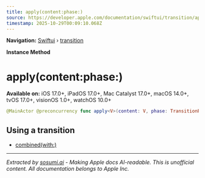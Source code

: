 ```yaml
---
title: apply(content:phase:)
source: https://developer.apple.com/documentation/swiftui/transition/apply(content:phase:)
timestamp: 2025-10-29T00:09:10.068Z
---
```


**Navigation:** [Swiftui](/documentation/swiftui) › [transition](/documentation/swiftui/transition)

**Instance Method**

# apply(content:phase:)

**Available on:** iOS 17.0+, iPadOS 17.0+, Mac Catalyst 17.0+, macOS 14.0+, tvOS 17.0+, visionOS 1.0+, watchOS 10.0+

```swift
@MainActor @preconcurrency func apply<V>(content: V, phase: TransitionPhase) -> some View where V : View
```

## Using a transition

- [combined(with:)](/documentation/swiftui/transition/combined(with:))

---

*Extracted by [sosumi.ai](https://sosumi.ai) - Making Apple docs AI-readable.*
*This is unofficial content. All documentation belongs to Apple Inc.*
